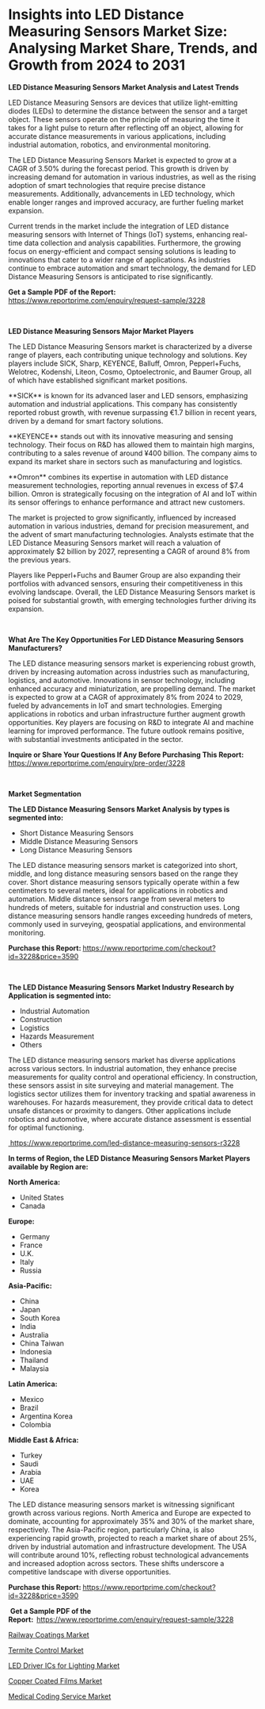 <p><h1>Insights into LED Distance Measuring Sensors Market Size: Analysing Market Share, Trends, and Growth from 2024 to 2031</h1></p><p><strong>LED Distance Measuring Sensors Market Analysis and Latest Trends</strong></p>
<p><p>LED Distance Measuring Sensors are devices that utilize light-emitting diodes (LEDs) to determine the distance between the sensor and a target object. These sensors operate on the principle of measuring the time it takes for a light pulse to return after reflecting off an object, allowing for accurate distance measurements in various applications, including industrial automation, robotics, and environmental monitoring.</p><p>The LED Distance Measuring Sensors Market is expected to grow at a CAGR of 3.50% during the forecast period. This growth is driven by increasing demand for automation in various industries, as well as the rising adoption of smart technologies that require precise distance measurements. Additionally, advancements in LED technology, which enable longer ranges and improved accuracy, are further fueling market expansion.</p><p>Current trends in the market include the integration of LED distance measuring sensors with Internet of Things (IoT) systems, enhancing real-time data collection and analysis capabilities. Furthermore, the growing focus on energy-efficient and compact sensing solutions is leading to innovations that cater to a wider range of applications. As industries continue to embrace automation and smart technology, the demand for LED Distance Measuring Sensors is anticipated to rise significantly.</p></p>
<p><strong>Get a Sample PDF of the Report:&nbsp;</strong> <a href="https://www.reportprime.com/enquiry/request-sample/3228">https://www.reportprime.com/enquiry/request-sample/3228</a></p>
<p>&nbsp;</p>
<p><strong>LED Distance Measuring Sensors Major Market Players</strong></p>
<p><p>The LED Distance Measuring Sensors market is characterized by a diverse range of players, each contributing unique technology and solutions. Key players include SICK, Sharp, KEYENCE, Balluff, Omron, Pepperl+Fuchs, Welotrec, Kodenshi, Liteon, Cosmo, Optoelectronic, and Baumer Group, all of which have established significant market positions.</p><p>**SICK** is known for its advanced laser and LED sensors, emphasizing automation and industrial applications. This company has consistently reported robust growth, with revenue surpassing €1.7 billion in recent years, driven by a demand for smart factory solutions.</p><p>**KEYENCE** stands out with its innovative measuring and sensing technology. Their focus on R&D has allowed them to maintain high margins, contributing to a sales revenue of around ¥400 billion. The company aims to expand its market share in sectors such as manufacturing and logistics.</p><p>**Omron** combines its expertise in automation with LED distance measurement technologies, reporting annual revenues in excess of $7.4 billion. Omron is strategically focusing on the integration of AI and IoT within its sensor offerings to enhance performance and attract new customers.</p><p>The market is projected to grow significantly, influenced by increased automation in various industries, demand for precision measurement, and the advent of smart manufacturing technologies. Analysts estimate that the LED Distance Measuring Sensors market will reach a valuation of approximately $2 billion by 2027, representing a CAGR of around 8% from the previous years.</p><p>Players like Pepperl+Fuchs and Baumer Group are also expanding their portfolios with advanced sensors, ensuring their competitiveness in this evolving landscape. Overall, the LED Distance Measuring Sensors market is poised for substantial growth, with emerging technologies further driving its expansion.</p></p>
<p>&nbsp;</p>
<p><strong>What Are The Key Opportunities For LED Distance Measuring Sensors Manufacturers?</strong></p>
<p><p>The LED distance measuring sensors market is experiencing robust growth, driven by increasing automation across industries such as manufacturing, logistics, and automotive. Innovations in sensor technology, including enhanced accuracy and miniaturization, are propelling demand. The market is expected to grow at a CAGR of approximately 8% from 2024 to 2029, fueled by advancements in IoT and smart technologies. Emerging applications in robotics and urban infrastructure further augment growth opportunities. Key players are focusing on R&D to integrate AI and machine learning for improved performance. The future outlook remains positive, with substantial investments anticipated in the sector.</p></p>
<p><strong>Inquire or Share Your Questions If Any Before Purchasing This Report:</strong> <a href="https://www.reportprime.com/enquiry/pre-order/3228">https://www.reportprime.com/enquiry/pre-order/3228</a></p>
<p>&nbsp;</p>
<p><strong>Market Segmentation</strong></p>
<p><strong>The LED Distance Measuring Sensors Market Analysis by types is segmented into:</strong></p>
<p><ul><li>Short Distance Measuring Sensors</li><li>Middle Distance Measuring Sensors</li><li>Long Distance Measuring Sensors</li></ul></p>
<p><p>The LED distance measuring sensors market is categorized into short, middle, and long distance measuring sensors based on the range they cover. Short distance measuring sensors typically operate within a few centimeters to several meters, ideal for applications in robotics and automation. Middle distance sensors range from several meters to hundreds of meters, suitable for industrial and construction uses. Long distance measuring sensors handle ranges exceeding hundreds of meters, commonly used in surveying, geospatial applications, and environmental monitoring.</p></p>
<p><strong>Purchase this Report:&nbsp;</strong><a href="https://www.reportprime.com/checkout?id=3228&price=3590">https://www.reportprime.com/checkout?id=3228&price=3590</a></p>
<p>&nbsp;</p>
<p><strong>The LED Distance Measuring Sensors Market Industry Research by Application is segmented into:</strong></p>
<p><ul><li>Industrial Automation</li><li>Construction</li><li>Logistics</li><li>Hazards Measurement</li><li>Others</li></ul></p>
<p><p>The LED distance measuring sensors market has diverse applications across various sectors. In industrial automation, they enhance precise measurements for quality control and operational efficiency. In construction, these sensors assist in site surveying and material management. The logistics sector utilizes them for inventory tracking and spatial awareness in warehouses. For hazards measurement, they provide critical data to detect unsafe distances or proximity to dangers. Other applications include robotics and automotive, where accurate distance assessment is essential for optimal functioning.</p></p>
<p><a href="https://www.reportprime.com/led-distance-measuring-sensors-r3228">&nbsp;https://www.reportprime.com/led-distance-measuring-sensors-r3228</a></p>
<p><strong>In terms of Region, the LED Distance Measuring Sensors Market Players available by Region are:</strong></p>
<p>
    <p> <strong> North America: </strong>
        <ul>
            <li>United States</li>
            <li>Canada</li>
        </ul>
        </p> 
    <p> <strong> Europe: </strong>
        <ul>
            <li>Germany</li>
            <li>France</li>
            <li>U.K.</li>
            <li>Italy</li>
            <li>Russia</li>
        </ul>
        </p> 
    <p> <strong> Asia-Pacific: </strong>
        <ul>
            <li>China</li>
            <li>Japan</li>
            <li>South Korea</li>
            <li>India</li>
            <li>Australia</li>
            <li>China Taiwan</li>
            <li>Indonesia</li>
            <li>Thailand</li>
            <li>Malaysia</li>
        </ul>
        </p> 
    <p> <strong> Latin America: </strong>
        <ul>
            <li>Mexico</li>
            <li>Brazil</li>
            <li>Argentina Korea</li>
            <li>Colombia</li>
        </ul>
        </p> 
    <p> <strong> Middle East & Africa: </strong>
        <ul>
            <li>Turkey</li>
            <li>Saudi</li>
            <li>Arabia</li>
            <li>UAE</li>
            <li>Korea</li>
        </ul>
    </p>
    </p>
<p><p>The LED distance measuring sensors market is witnessing significant growth across various regions. North America and Europe are expected to dominate, accounting for approximately 35% and 30% of the market share, respectively. The Asia-Pacific region, particularly China, is also experiencing rapid growth, projected to reach a market share of about 25%, driven by industrial automation and infrastructure development. The USA will contribute around 10%, reflecting robust technological advancements and increased adoption across sectors. These shifts underscore a competitive landscape with diverse opportunities.</p></p>
<p><strong>Purchase this Report: </strong><a href="https://www.reportprime.com/checkout?id=3228&price=3590">https://www.reportprime.com/checkout?id=3228&price=3590</a></p>
<p>&nbsp;<strong>Get a Sample PDF of the Report:&nbsp;&nbsp;</strong><a href="https://www.reportprime.com/enquiry/request-sample/3228">https://www.reportprime.com/enquiry/request-sample/3228</a></p>
<p><strong></strong></p>
<p><p><a href="https://issuu.com/reportprime-2/docs/railway-coatings-market-size-2030.p_654bc7efb6c6c0">Railway Coatings Market</a></p><p><a href="https://www.linkedin.com/pulse/termite-control-market-size-share-trends-analysis-report-fcvne?trackingId=C2MfNAWlRJiW8bOHKRyetg%3D%3D">Termite Control Market</a></p><p><a href="https://github.com/ygfu6u/Market-Research-Report-List-1/blob/main/led-driver-ics-for-lighting-market.md">LED Driver ICs for Lighting Market</a></p><p><a href="https://github.com/mahnoor2003/Market-Research-Report-List-6/blob/main/copper-coated-films-market.md">Copper Coated Films Market</a></p><p><a href="https://www.linkedin.com/pulse/market-dynamics-future-trends-global-medical-coding-service-p3see?trackingId=sCaZhWniR6emMjluDcj9OA%3D%3D">Medical Coding Service Market</a></p></p>